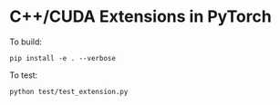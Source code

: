 # C++/CUDA Extensions in PyTorch

To build:
```
pip install -e . --verbose
```

To test:
```
python test/test_extension.py
```